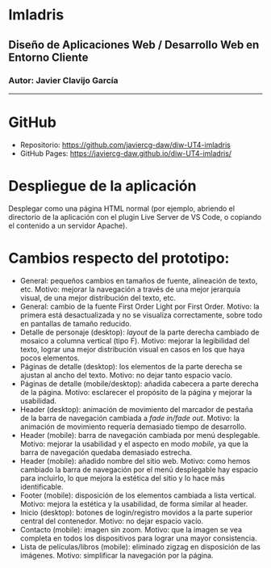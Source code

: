 # Imladris

## Diseño de Aplicaciones Web / Desarrollo Web en Entorno Cliente

### Autor: Javier Clavijo García

---

# GitHub

- Repositorio: https://github.com/javiercg-daw/diw-UT4-imladris
- GitHub Pages: https://javiercg-daw.github.io/diw-UT4-imladris/

# Despliegue de la aplicación

Desplegar como una página HTML normal (por ejemplo, abriendo el directorio de la aplicación con el plugin Live Server de
VS Code, o copiando el contenido a un servidor Apache).

# Cambios respecto del prototipo:

- General: pequeños cambios en tamaños de fuente, alineación de texto, etc. Motivo: mejorar la navegación a través de
  una mejor jerarquía visual, de una mejor distribución del texto, etc.
- General: cambio de la fuente First Order Light por First Order. Motivo: la primera está desactualizada y no se
  visualiza correctamente, sobre todo en pantallas de tamaño reducido.
- Detalle de personaje (desktop): *layout* de la parte derecha cambiado de mosaico a columna vertical (tipo F). Motivo:
  mejorar la legibilidad del texto, lograr una mejor distribución visual en casos en los que haya pocos elementos.
- Páginas de detalle (desktop): los elementos de la parte derecha se ajustan al ancho del texto. Motivo: no dejar tanto
  espacio vacío.
- Páginas de detalle (mobile/desktop): añadida cabecera a parte derecha de la página. Motivo: esclarecer el propósito de
  la página y mejorar la usabilidad.
- Header (desktop): animación de movimiento del marcador de pestaña de la barra de navegación cambiada a *fade in/fade
  out*. Motivo: la animación de movimiento requería demasiado tiempo de desarrollo.
- Header (mobile): barra de navegación cambiada por menú desplegable. Motivo: mejorar la usabilidad y el aspecto en
  modo *mobile*, ya que la barra de navegación quedaba demasiado estrecha.
- Header (mobile): añadido nombre del sitio web. Motivo: como hemos cambiado la barra de navegación por el menú
  desplegable hay espacio para incluirlo, lo que mejora la estética del sitio y lo hace más identificable.
- Footer (mobile): disposición de los elementos cambiada a lista vertical. Motivo: mejora la estética y la usabilidad,
  de forma similar al header.
- Inicio (desktop): botones de login/registro movidos a la parte superior central del contenedor. Motivo: no dejar
  espacio vacío.
- Contacto (mobile): imagen sin zoom. Motivo: que la imagen se vea completa en todos los dispositivos para lograr una
  mayor consistencia.
- Lista de películas/libros (mobile): eliminado zigzag en disposición de las imágenes. Motivo: simplificar la navegación
  por la página.
